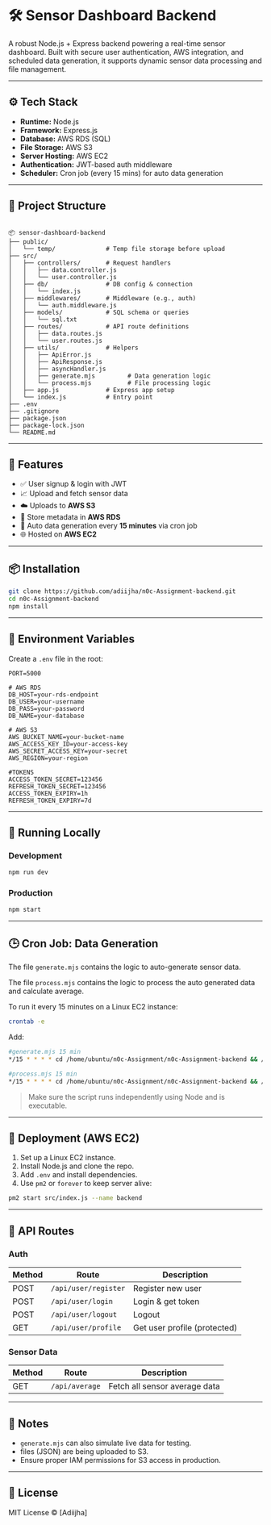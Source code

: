 # 🛠️ Sensor Dashboard Backend

A robust Node.js + Express backend powering a real-time sensor dashboard. Built with secure user authentication, AWS integration, and scheduled data generation, it supports dynamic sensor data processing and file management.

---

## ⚙️ Tech Stack

- **Runtime:** Node.js
- **Framework:** Express.js
- **Database:** AWS RDS (SQL)
- **File Storage:** AWS S3
- **Server Hosting:** AWS EC2
- **Authentication:** JWT-based auth middleware
- **Scheduler:** Cron job (every 15 mins) for auto data generation

---

## 📁 Project Structure

```

📦 sensor-dashboard-backend
├── public/
│   └── temp/              # Temp file storage before upload
├── src/
│   ├── controllers/       # Request handlers
│   │   ├── data.controller.js
│   │   └── user.controller.js
│   ├── db/                # DB config & connection
│   │   └── index.js
│   ├── middlewares/       # Middleware (e.g., auth)
│   │   └── auth.middleware.js
│   ├── models/            # SQL schema or queries
│   │   └── sql.txt
│   ├── routes/            # API route definitions
│   │   ├── data.routes.js
│   │   └── user.routes.js
│   ├── utils/             # Helpers
│   │   ├── ApiError.js
│   │   ├── ApiResponse.js
│   │   ├── asyncHandler.js
│   │   ├── generate.mjs         # Data generation logic
│   │   └── process.mjs          # File processing logic
│   ├── app.js             # Express app setup
│   └── index.js           # Entry point
├── .env
├── .gitignore
├── package.json
├── package-lock.json
└── README.md

````

---

## 🚀 Features

- ✅ User signup & login with JWT
- 📈 Upload and fetch sensor data
- ☁️ Uploads to **AWS S3**
- 🧠 Store metadata in **AWS RDS**
- 🔁 Auto data generation every **15 minutes** via cron job
- 🌐 Hosted on **AWS EC2**

---

## 📦 Installation

```bash
git clone https://github.com/adiijha/n0c-Assignment-backend.git
cd n0c-Assignment-backend
npm install
````

---

## 🔐 Environment Variables

Create a `.env` file in the root:

```env
PORT=5000

# AWS RDS
DB_HOST=your-rds-endpoint
DB_USER=your-username
DB_PASS=your-password
DB_NAME=your-database

# AWS S3
AWS_BUCKET_NAME=your-bucket-name
AWS_ACCESS_KEY_ID=your-access-key
AWS_SECRET_ACCESS_KEY=your-secret
AWS_REGION=your-region

#TOKENS
ACCESS_TOKEN_SECRET=123456
REFRESH_TOKEN_SECRET=123456
ACCESS_TOKEN_EXPIRY=1h
REFRESH_TOKEN_EXPIRY=7d
```

---

## 🧪 Running Locally

### Development

```bash
npm run dev
```

### Production

```bash
npm start
```

---

## 🕒 Cron Job: Data Generation

The file `generate.mjs` contains the logic to auto-generate sensor data.

The file  `process.mjs` contains the logic to process the auto generated data and calculate average.

To run it every 15 minutes on a Linux EC2 instance:

```bash
crontab -e
```

Add:

```bash
#generate.mjs 15 min
*/15 * * * * cd /home/ubuntu/n0c-Assignment/n0c-Assignment-backend && /usr/bin/>

#process.mjs 15 min
*/15 * * * * cd /home/ubuntu/n0c-Assignment/n0c-Assignment-backend && /usr/bin/>

```

> Make sure the script runs independently using Node and is executable.

---

## 📡 Deployment (AWS EC2)

1. Set up a Linux EC2 instance.
2. Install Node.js and clone the repo.
3. Add `.env` and install dependencies.
4. Use `pm2` or `forever` to keep server alive:

```bash
pm2 start src/index.js --name backend
```

---

## 🔐 API Routes

### Auth

| Method | Route                | Description                  |
| ------ | -------------------- | ---------------------------- |
| POST   | `/api/user/register`  | Register new user            |
| POST   | `/api/user/login`   | Login & get token            |
| POST   | `/api/user/logout`   | Logout           |
| GET    | `/api/user/profile` | Get user profile (protected) |

### Sensor Data

| Method | Route              | Description                     |
| ------ | ------------------ | ------------------------------- |         
| GET    | `/api/average`        | Fetch all sensor average data           |


---

## 📝 Notes

* `generate.mjs` can also simulate live data for testing.
*  files (JSON) are being uploaded to S3.
* Ensure proper IAM permissions for S3 access in production.

---

## 📄 License

MIT License © \[Adiijha]